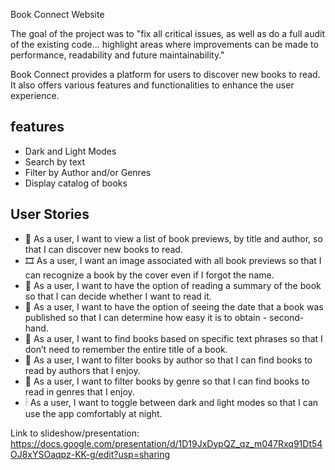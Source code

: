 Book Connect Website

The goal of the project was to "fix all critical issues, as well as do a full audit of the existing code... highlight areas where improvements can be made to performance, readability and future maintainability."

Book Connect provides a platform for users to discover new books to read. It also offers various features and functionalities to enhance the user experience.

## features

- Dark and Light Modes
- Search by text
- Filter by Author and/or Genres
- Display catalog of books

## User Stories

- 🤳 As a user, I want to view a list of book previews, by title and author, so that I can discover new books to read.
- 🎞 As a user, I want an image associated with all book previews so that I can recognize a book by the cover even if I forgot the name.
- 📜 As a user, I want to have the option of reading a summary of the book so that I can decide whether I want to read it.
- 🥂 As a user, I want to have the option of seeing the date that a book was published so that I can determine how easy it is to obtain - second-hand.
- 🔎 As a user, I want to find books based on specific text phrases so that I don’t need to remember the entire title of a book.
- 📕 As a user, I want to filter books by author so that I can find books to read by authors that I enjoy.
- 📘 As a user, I want to filter books by genre so that I can find books to read in genres that I enjoy.
- 🕯  As a user, I want to toggle between dark and light modes so that I can use the app comfortably at night.


Link to slideshow/presentation: https://docs.google.com/presentation/d/1D19JxDypQZ_qz_m047Rxq91Dt54OJ8xYSOaqpz-KK-g/edit?usp=sharing
